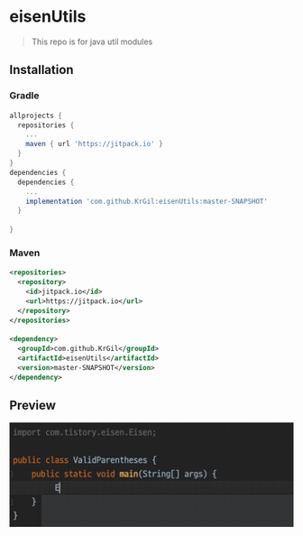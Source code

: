 # eisenUtils
> This repo is for java util modules


## Installation

### Gradle
``` groovy
allprojects {
  repositories {  
    ...
    maven { url 'https://jitpack.io' }
  }
}
dependencies {
  dependencies {
    ...
    implementation 'com.github.KrGil:eisenUtils:master-SNAPSHOT'
  }

}
```

### Maven
``` xml
<repositories>
  <repository>
    <id>jitpack.io</id>
    <url>https://jitpack.io</url>
  </repository>
</repositories>
  
<dependency>
  <groupId>com.github.KrGil</groupId>
  <artifactId>eisenUtils</artifactId>
  <version>master-SNAPSHOT</version>
</dependency>
```
## Preview
![img](eisenUtils.gif)
